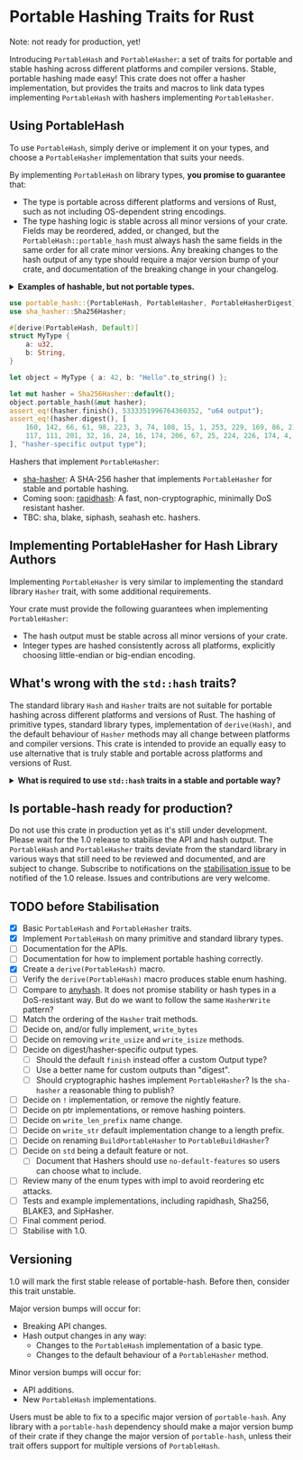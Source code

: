 # Portable Hashing Traits for Rust

Note: not ready for production, yet!

Introducing `PortableHash` and `PortableHasher`: a set of traits for portable and stable hashing across different platforms and compiler versions. Stable, portable hashing made easy! This crate does not offer a hasher implementation, but provides the traits and macros to link data types implementing `PortableHash` with hashers implementing `PortableHasher`.

## Using PortableHash

To use `PortableHash`, simply derive or implement it on your types, and choose a `PortableHasher` implementation that suits your needs.

By implementing `PortableHash` on library types, **you promise to guarantee** that:
- The type is portable across different platforms and versions of Rust, such as not including OS-dependent string encodings.
- The type hashing logic is stable across all minor versions of your crate. Fields may be reordered, added, or changed, but the `PortableHash::portable_hash` must always hash the same fields in the same order for all crate minor versions. Any breaking changes to the hash output of any type should require a major version bump of your crate, and documentation of the breaking change in your changelog.

<details>
<summary><strong>Examples of hashable, but not portable types.</strong></summary>

`OsString`, `OsStr`, and `Path` are examples of types that vary between platforms. The string encodings of these types can differ based on the operating system, making them unsuitable for portable hashing. They can safely derive `std::hash::Hash` for in-memory hashmaps, but `PortableHash` is explicitly _not_ implemented on these types.

</details>

```rust
use portable_hash::{PortableHash, PortableHasher, PortableHasherDigest};
use sha_hasher::Sha256Hasher;

#[derive(PortableHash, Default)]
struct MyType {
    a: u32,
    b: String,
}

let object = MyType { a: 42, b: "Hello".to_string() };

let mut hasher = Sha256Hasher::default();
object.portable_hash(&mut hasher);
assert_eq!(hasher.finish(), 5333351996764360352, "u64 output");
assert_eq!(hasher.digest(), [
    160, 142, 66, 61, 98, 223, 3, 74, 108, 15, 1, 253, 229, 169, 86, 215,
    117, 111, 201, 32, 16, 24, 16, 174, 206, 67, 25, 224, 226, 174, 4, 168
], "hasher-specific output type");
```

Hashers that implement `PortableHasher`:
- [sha-hasher](https://crates.io/crates/sha-hasher): A SHA-256 hasher that implements `PortableHasher` for stable and portable hashing.
- Coming soon: [rapidhash](https://crates.io/crates/rapidhash): A fast, non-cryptographic, minimally DoS resistant hasher.
- TBC: sha, blake, siphash, seahash etc. hashers.

## Implementing PortableHasher for Hash Library Authors

Implementing `PortableHasher` is very similar to implementing the standard library `Hasher` trait, with some additional requirements.

Your crate must provide the following guarantees when implementing `PortableHasher`:
- The hash output must be stable across all minor versions of your crate.
- Integer types are hashed consistently across all platforms, explicitly choosing little-endian or big-endian encoding.

## What's wrong with the `std::hash` traits?
The standard library `Hash` and `Hasher` traits are not suitable for portable hashing across different platforms and versions of Rust. The hashing of primitive types, standard library types, implementation of `derive(Hash)`, and the default behaviour of `Hasher` methods may all change between platforms and compiler versions. This crate is intended to provide an equally easy to use alternative that is truly stable and portable across platforms and versions of Rust.

<details>
<summary><strong>What is required to use <code>std::hash</code> traits in a stable and portable way?</strong></summary>

The default behaviour of hashing any primitive type, standard library type, and the default `Hash` and `Hasher` implementations are all subject to change between compiler versions.

`Hash` is responsible for breaking down a type into primitive types to feed a `Hasher`, while `Hasher` is responsible for consuming those bytes and producing a hash output.

A `Hasher` author must:
- Ensure that integers are hashed consistently on all platforms, always choosing little-endian or big-endian.
- Override the default `write_*` methods to ensure that compiler versions changing the default behaviour won't affect this `Hasher`'s output.
- Ensure stability of the hash output between minor crate versions.

And end users must:
- Ensure their chosen `Hasher` is portable, and promises to be stable between rust and crate versions.
- Explicitly not use `derive(Hash)` and implement `Hash::hash` on their hashed types manually using `Hasher::write_*` methods.
- Avoid using `Hash::hash` on types they haven't manually implemented, including primitive types like `str` and tuples.
- Avoid `Hasher::write_*` methods with default implementations (particularly the upcoming `write_str`), which requires reading the Hasher implementation source code to check.
- Avoid using `write_usize` and `write_isize` unless it is portably hashed across platforms by the `Hasher`.
- Iterate manually over any tuples and collections.
- Be informed on how to construct a hash to avoid reordering or length-extension attacks etc, if required for their use case.

This is so fraught with accidental footguns, `PortableHash` and `PortableHasher` have been provided to allow end users to simply `derive(PortableHash)` and choose any `PortableHasher` without worrying about the above pitfalls.

</details>

## Is portable-hash ready for production?
Do not use this crate in production yet as it's still under development. Please wait for the 1.0 release to stabilise the API and hash output. The `PortableHash` and `PortableHasher` traits deviate from the standard library in various ways that still need to be reviewed and documented, and are subject to change. Subscribe to notifications on the [stabilisation issue](https://github.com/hoxxep/portable-hash/issues/1) to be notified of the 1.0 release. Issues and contributions are very welcome.

## TODO before Stabilisation
- [x] Basic `PortableHash` and `PortableHasher` traits.
- [x] Implement `PortableHash` on many primitive and standard library types.
- [ ] Documentation for the APIs.
- [ ] Documentation for how to implement portable hashing correctly.
- [x] Create a `derive(PortableHash)` macro.
- [ ] Verify the `derive(PortableHash)` macro produces stable enum hashing.
- [ ] Compare to [anyhash](https://crates.io/crates/anyhash). It does not promise stability or hash types in a DoS-resistant way. But do we want to follow the same `HasherWrite` pattern?
- [ ] Match the ordering of the `Hasher` trait methods.
- [ ] Decide on, and/or fully implement, `write_bytes`
- [ ] Decide on removing `write_usize` and `write_isize` methods.
- [ ] Decide on digest/hasher-specific output types.
  - [ ] Should the default `finish` instead offer a custom Output type?
  - [ ] Use a better name for custom outputs than "digest".
  - [ ] Should cryptographic hashes implement `PortableHasher`? Is the `sha-hasher` a reasonable thing to publish?
- [ ] Decide on `!` implementation, or remove the nightly feature.
- [ ] Decide on ptr implementations, or remove hashing pointers.
- [ ] Decide on `write_len_prefix` name change.
- [ ] Decide on `write_str` default implementation change to a length prefix.
- [ ] Decide on renaming `BuildPortableHasher` to `PortableBuildHasher`?
- [ ] Decide on `std` being a default feature or not.
  - [ ] Document that Hashers should use `no-default-features` so users can choose what to include.
- [ ] Review many of the enum types with impl to avoid reordering etc attacks.
- [ ] Tests and example implementations, including rapidhash, Sha256, BLAKE3, and SipHasher.
- [ ] Final comment period.
- [ ] Stabilise with 1.0.

## Versioning

1.0 will mark the first stable release of portable-hash. Before then, consider this trait unstable.

Major version bumps will occur for:
- Breaking API changes.
- Hash output changes in any way:
  - Changes to the `PortableHash` implementation of a basic type.
  - Changes to the default behaviour of a `PortableHasher` method.

Minor version bumps will occur for:
- API additions.
- New `PortableHash` implementations.

Users must be able to fix to a specific major version of `portable-hash`. Any library with a `portable-hash` dependency should make a major version bump of their crate if they change the major version of `portable-hash`, unless their trait offers support for multiple versions of `PortableHash`.
